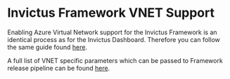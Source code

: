 # Invictus Framework VNET Support

Enabling Azure Virtual Network support for the Invictus Framework is an identical process as for the Invictus Dashboard. Therefore you can follow the same guide found [here](../../dashboard/installation/dashboard-vnet.md).

A full list of VNET specific parameters which can be passed to Framework release pipeline can be found [here](framework-releasepipeline.md).
